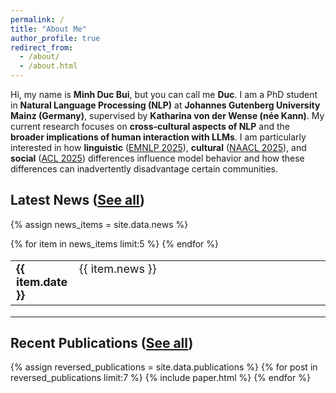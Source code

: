 ```yaml
---
permalink: /
title: "About Me"
author_profile: true
redirect_from: 
  - /about/
  - /about.html
---
```


Hi, my name is **Minh Duc Bui**, but you can call me **Duc**. I am a PhD student in **Natural Language Processing (NLP)** at **Johannes Gutenberg University Mainz (Germany)**, supervised by **Katharina von der Wense (née Kann)**. My current research focuses on **cross-cultural aspects of NLP** and the **broader implications of human interaction with LLMs**. I am particularly interested in how **linguistic** ([EMNLP 2025](https://arxiv.org/abs/2509.13835)), **cultural** ([NAACL 2025](https://aclanthology.org/2025.naacl-long.490/)), and **social** ([ACL 2025](https://aclanthology.org/2025.acl-long.1032/)) differences influence model behavior and how these differences can inadvertently disadvantage certain communities.



Latest News ([See all](/news/))
------
{% assign news_items = site.data.news %}
<table style="border-collapse: collapse; border:none; font-size:18px;">
  {% for item in news_items limit:5 %}
    <tr>
      <td style="width:20%; border: none; vertical-align:top;">
        <b>{{ item.date }}</b>
      </td>
      <td style="width:80%; border: none; vertical-align:top;">
        {{ item.news }}
      </td>
    </tr>
  {% endfor %}
</table>

---


Recent Publications ([See all](/publications/))
------
{% assign reversed_publications = site.data.publications %}
{% for post in reversed_publications limit:7 %}
{% include paper.html %}
{% endfor %}
